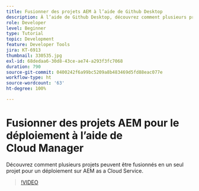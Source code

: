 ```yaml
---
title: Fusionner des projets AEM à l’aide de Github Desktop
description: À l’aide de Github Desktop, découvrez comment plusieurs projets peuvent être fusionnés en un seul projet pour le déploiement sur AEM as a Cloud Service à l’aide de Cloud Manager.
role: Developer
level: Beginner
type: Tutorial
topic: Development
feature: Developer Tools
jira: KT-6913
thumbnail: 330535.jpg
exl-id: 68dedaa6-30d8-43ce-ae74-a293f3fc7068
duration: 790
source-git-commit: 0400242f6a99bc5209a8b483469d5fd88eac077e
workflow-type: ht
source-wordcount: '63'
ht-degree: 100%

---
```


# Fusionner des projets AEM pour le déploiement à l’aide de Cloud Manager

Découvrez comment plusieurs projets peuvent être fusionnés en un seul projet pour un déploiement sur AEM as a Cloud Service.

>[!VIDEO](https://video.tv.adobe.com/v/330535?quality=12&learn=on)

